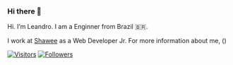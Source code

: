 ### Hi there 👋
Hi. I’m Leandro. I am a Enginner from Brazil 🇧🇷.

I work at [Shawee](https://grupoeuax.com.br/) as a Web Developer Jr. For more information about me, ()

[![Visitors](https://visitor-badge.glitch.me/badge?page_id=github/Leandro-Custodio)](https://www.linkedin.com/in/leandro-artur-custodio-27b196151/)
[![Followers](https://img.shields.io/github/followers/Leandro-Custodio?style=social)](https://github.com/Leandro-Custodio)






<!-- EXEMPLO
**Leandro-Custodio/Leandro-Custodio** is a ✨ _special_ ✨ repository because its `README.md` (this file) appears on your GitHub profile.

Here are some ideas to get you started:

- 🔭 I’m currently working on ...
- 🌱 I’m currently learning ...
- 👯 I’m looking to collaborate on ...
- 🤔 I’m looking for help with ...
- 💬 Ask me about ...
- 📫 How to reach me: ...
- 😄 Pronouns: ...
- ⚡ Fun fact: ...
-->
